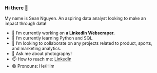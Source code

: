 ### Hi there 👋

My name is Sean Nguyen. An aspiring data analyst looking to make an impact through data!

- 🔭 I’m currently working on **a LinkedIn Webscraper.**
- 🌱 I’m currently learning Python and SQL.
- 👯 I’m looking to collaborate on any projects related to product, sports, and marketing analytics.
- 💬 Ask me about photography!
- 📫 How to reach me: [LinkedIn](https://www.linkedin.com/in/sean-a-nguyen/)
- 😄 Pronouns: He/Him
